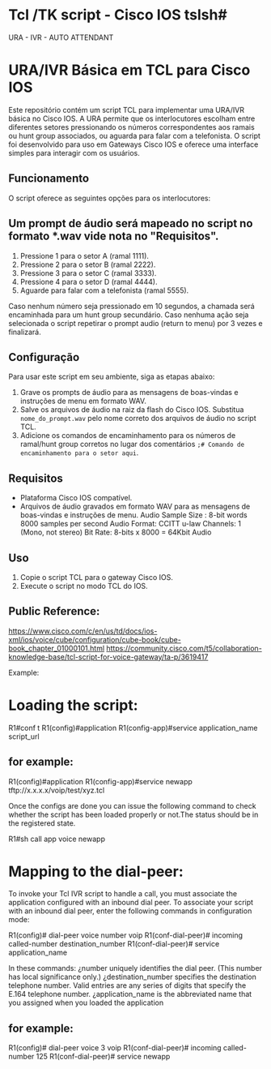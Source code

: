# Tcl /TK script - Cisco IOS tslsh#
 URA - IVR - AUTO ATTENDANT
 
# URA/IVR Básica em TCL para Cisco IOS

Este repositório contém um script TCL para implementar uma URA/IVR básica no Cisco IOS. A URA permite que os interlocutores escolham entre diferentes setores pressionando os números correspondentes aos ramais ou hunt group associados, ou aguarda para falar com a telefonista. O script foi desenvolvido para uso em Gateways Cisco IOS e oferece uma interface simples para interagir com os usuários.

## Funcionamento

O script oferece as seguintes opções para os interlocutores:

## Um prompt de áudio será mapeado no script no formato *.wav vide nota no "Requisitos".

1. Pressione 1 para o setor A (ramal 1111).
2. Pressione 2 para o setor B (ramal 2222).
3. Pressione 3 para o setor C (ramal 3333).
4. Pressione 4 para o setor D (ramal 4444).
5. Aguarde para falar com a telefonista (ramal 5555).

Caso nenhum número seja pressionado em 10 segundos, a chamada será encaminhada para um hunt group secundário.
Caso nenhuma ação seja selecionada o script repetirar o prompt audio (return to menu) por 3 vezes e finalizará.

## Configuração

Para usar este script em seu ambiente, siga as etapas abaixo:

1. Grave os prompts de áudio para as mensagens de boas-vindas e instruções de menu em formato WAV.
2. Salve os arquivos de áudio na raiz da flash do Cisco IOS. Substitua `nome_do_prompt.wav` pelo nome correto dos arquivos de áudio no script TCL.
3. Adicione os comandos de encaminhamento para os números de ramal/hunt group corretos no lugar dos comentários `;# Comando de encaminhamento para o setor aqui`.

## Requisitos

- Plataforma Cisco IOS compatível.
- Arquivos de áudio gravados em formato WAV para as mensagens de boas-vindas e instruções de menu.
  Audio Sample Size : 8-bit words
  8000 samples per second
  Audio Format: CCITT u-law
  Channels: 1 (Mono, not stereo)
  Bit Rate: 8-bits x 8000 = 64Kbit Audio
  
## Uso

1. Copie o script TCL para o gateway Cisco IOS.
2. Execute o script no modo TCL do IOS.

## Public Reference:
https://www.cisco.com/c/en/us/td/docs/ios-xml/ios/voice/cube/configuration/cube-book/cube-book_chapter_01000101.html
https://community.cisco.com/t5/collaboration-knowledge-base/tcl-script-for-voice-gateway/ta-p/3619417

Example:

Loading the script:
=============
R1#conf t
R1(config)#application
R1(config-app)#service application_name script_url

for example:
-----------------
R1(config)#application
R1(config-app)#service newapp tftp://x.x.x.x/voip/test/xyz.tcl

Once the configs are done you can issue the following command to check whether the script has been loaded properly or not.The status should be in the registered state.

R1#sh call app voice newapp

Mapping to the dial-peer:
==================
To invoke your Tcl IVR script to handle a call, you must associate the application configured with an inbound dial peer. To associate your script with an inbound dial peer, enter the following commands in configuration mode:

R1(config)# dial-peer voice number voip
R1(conf-dial-peer)# incoming called-number destination_number
R1(conf-dial-peer)# service application_name

In these commands:
¿number uniquely identifies the dial peer. (This number has local significance only.)
¿destination_number specifies the destination telephone number. Valid entries are any series of digits that specify the E.164 telephone number.
¿application_name is the abbreviated name that you assigned when you loaded the application


for example:
------------------
R1(config)# dial-peer voice 3 voip
R1(conf-dial-peer)# incoming called-number 125
R1(conf-dial-peer)# service newapp

